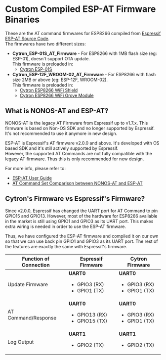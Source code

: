 # Custom Compiled ESP-AT Firmware Binaries
These are the AT command firmwares for ESP8266 compiled from [Espressif ESP-AT Source Code](https://github.com/espressif/esp-at).<br>
The firmwares have two different sizes:
  - **Cytron_ESP-01S_AT_Firmware** - For ESP8266 with 1MB flash size (eg: ESP-01), doesn't support OTA update.<br>This firmware is preloaded in:
    - [Cytron ESP-01S](https://www.cytron.io/p-wif-trx-esp8266)
  - **Cytron_ESP-12F_WROOM-02_AT_Firmware** - For ESP8266 with flash size 2MB or above (eg: ESP-12F, WROOM-02).<br>This firmware is preloaded in:
    - [Cytron ESP8266 WiFi Shield](https://www.cytron.io/p-shield-esp-wifi)
    - [Cytron ESP8266 WiFi Grove Module](https://www.cytron.io/p-grv-wifi-8266)

## What is NONOS-AT and ESP-AT?
NONOS-AT is the legacy AT Firmware from Espressif up to v1.7.x. This firmware is based on Non-OS SDK and no longer supported by Espressif. It's not recommended to use it anymore in new design.

ESP-AT is Espressif's AT firmware v2.0.0 and above. It's developed with OS based SDK and it's still actively supported by Espressif.<br>
However, the supported AT Commands are not fully compatible with the legacy AT firmware. Thus this is only recommended for new design.

For more info, please refer to:
- [ESP-AT User Guide](https://docs.espressif.com/projects/esp-at/en/release-v2.2.0.0_esp8266/index.html)
- [AT Command Set Comparison between NONOS-AT and ESP-AT](https://docs.espressif.com/projects/esp-at/en/release-v2.2.0.0_esp8266/AT_Command_Set/AT_Command_Set_Comparison.html)

## Cytron's Firmware vs Espressif's Firmware?
Since v2.0.0, Espressif has changed the UART port for AT Command to pin GPIO15 and GPIO13. However, most of the hardware for ESP8266 available in the market is still using GPIO1 and GPIO3 as its UART port. This makes extra wiring is needed in order to use the ESP-AT firmware.

Thus, we have configured the ESP-AT firmware and compiled it on our own so that we can use back pin GPIO1 and GPIO3 as its UART port. The rest of the features are exactly the same with Espressif's firmware.

| Function of Connection | Espressif Firmware                                             | Cytron Firmware                                              |
| ---------------------- | -------------------------------------------------------------- | ------------------------------------------------------------ |
| Update Firmware        | **UART0**<br><ul><li>GPIO3 (RX)</li><li>GPIO1 (TX)</li></ul>   | **UART0**<br><ul><li>GPIO3 (RX)</li><li>GPIO1 (TX)</li></ul> |
| AT Command/Response    | **UART0**<br><ul><li>GPIO13 (RX)</li><li>GPIO15 (TX)</li></ul> | **UART0**<br><ul><li>GPIO3 (RX)</li><li>GPIO1 (TX)</li></ul> |
| Log Output             | **UART1**<br><ul><li>GPIO2 (TX)</li></ul>                      | **UART1**<br><ul><li>GPIO2 (TX)</li></ul>                    |
